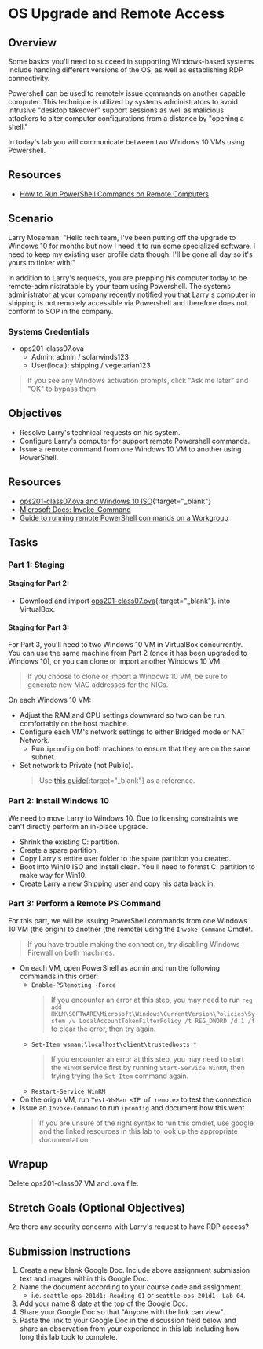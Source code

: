 # OS Upgrade and Remote Access

## Overview

Some basics you'll need to succeed in supporting Windows-based systems include handing different versions of the OS, as well as establishing RDP connectivity.

Powershell can be used to remotely issue commands on another capable computer. This technique is utilized by systems administrators to avoid intrusive "desktop takeover" support sessions as well as malicious attackers to alter computer configurations from a distance by "opening a shell."

In today's lab you will communicate between two Windows 10 VMs using Powershell.

## Resources

- [How to Run PowerShell Commands on Remote Computers](https://www.howtogeek.com/117192/how-to-run-powershell-commands-on-remote-computers/)

## Scenario

Larry Moseman: "Hello tech team, I've been putting off the upgrade to Windows 10 for months but now I need it to run some specialized software. I need to keep my existing user profile data though. I'll be gone all day so it's yours to tinker with!"

In addition to Larry's requests, you are prepping his computer today to be remote-administratable by your team using Powershell. The systems administrator at your company recently notified you that Larry's computer in shipping is not remotely accessible via Powershell and therefore does not conform to SOP in the company.

### Systems Credentials

- ops201-class07.ova
  - Admin: admin / solarwinds123
  - User(local): shipping / vegetarian123

> If you see any Windows activation prompts, click "Ask me later" and "OK" to bypass them.

## Objectives

- Resolve Larry's technical requests on his system.
- Configure Larry's computer for support remote Powershell commands.
- Issue a remote command from one Windows 10 VM to another using PowerShell.

## Resources

- [ops201-class07.ova and Windows 10 ISO](https://codefellows.github.io/ops-201-guide/curriculum/#course-schedule){:target="_blank"}
- [Microsoft Docs: Invoke-Command](https://docs.microsoft.com/en-us/powershell/module/microsoft.powershell.core/invoke-command?view=powershell-7.1)
- [Guide to running remote PowerShell commands on a Workgroup](https://www.howtogeek.com/117192/how-to-run-powershell-commands-on-remote-computers/)

## Tasks

### Part 1: Staging

#### **Staging for Part 2:**

- Download and import [ops201-class07.ova](https://codefellows.github.io/ops-201-guide/curriculum/#course-schedule){:target="_blank"}. into VirtualBox.

#### **Staging for Part 3:**
For Part 3, you'll need to two Windows 10 VM in VirtualBox concurrently. You can use the same machine from Part 2 (once it has been upgraded to Windows 10), or you can clone or import another Windows 10 VM.
> If you choose to clone or import a Windows 10 VM, be sure to generate new MAC addresses for the NICs.

On each Windows 10 VM:
- Adjust the RAM and CPU settings downward so two can be run comfortably on the host machine.
- Configure each VM's network settings to either Bridged mode or NAT Network.
  - Run `ipconfig` on both machines to ensure that they are on the same subnet.
- Set network to Private (not Public).
  > Use [this guide](https://www.howtogeek.com/245982/whats-the-difference-between-private-and-public-networks-in-windows/){:target="_blank"} as a reference.

### Part 2: Install Windows 10

We need to move Larry to Windows 10. Due to licensing constraints we can't directly perform an in-place upgrade.
- Shrink the existing C: partition.
- Create a spare partition.
- Copy Larry's entire user folder to the spare partition you created.
- Boot into Win10 ISO and install clean. You'll need to format C: partition to make way for Win10.
- Create Larry a new Shipping user and copy his data back in.

### Part 3: Perform a Remote PS Command

For this part, we will be issuing PowerShell commands from one Windows 10 VM (the origin) to another (the remote) using the `Invoke-Command` Cmdlet.

> If you have trouble making the connection, try disabling Windows Firewall on both machines.

- On each VM, open PowerShell as admin and run the following commands in this order:
  - `Enable-PSRemoting -Force`
    > If you encounter an error at this step, you may need to run `reg add HKLM\SOFTWARE\Microsoft\Windows\CurrentVersion\Policies\System /v LocalAccountTokenFilterPolicy /t REG_DWORD /d 1 /f` to clear the error, then try again.
  - `Set-Item wsman:\localhost\client\trustedhosts *`
    > If you encounter an error at this step, you may need to start the `WinRM` service first by running `Start-Service WinRM`, then trying trying the `Set-Item` command again.
  - `Restart-Service WinRM`
- On the origin VM, run `Test-WsMan <IP of remote>` to test the connection
- Issue an `Invoke-Command` to run `ipconfig` and document how this went.
  > If you are unsure of the right syntax to run this cmdlet, use google and the linked resources in this lab to look up the appropriate documentation.

## Wrapup

Delete ops201-class07 VM and .ova file.

## Stretch Goals (Optional Objectives)

Are there any security concerns with Larry's request to have RDP access?

## Submission Instructions

1. Create a new blank Google Doc. Include above assignment submission text and images within this Google Doc.
1. Name the document according to your course code and assignment.
   - i.e. `seattle-ops-201d1: Reading 01` or `seattle-ops-201d1: Lab 04`.
1. Add your name & date at the top of the Google Doc.
1. Share your Google Doc so that "Anyone with the link can view".
1. Paste the link to your Google Doc in the discussion field below and share an observation from your experience in this lab including how long this lab took to complete.
